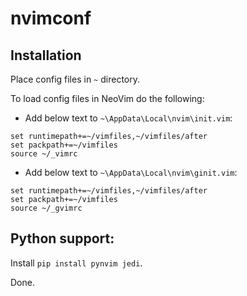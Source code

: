 # nvimconf

## Installation
Place config files in `~` directory.

To load config files in NeoVim do the following:
- Add below text to `~\AppData\Local\nvim\init.vim`:
```vim
set runtimepath+=~/vimfiles,~/vimfiles/after
set packpath+=~/vimfiles
source ~/_vimrc
```
- Add below text to `~\AppData\Local\nvim\ginit.vim`:
```vim
set runtimepath+=~/vimfiles,~/vimfiles/after
set packpath+=~/vimfiles
source ~/_gvimrc
```

## Python support:
Install ```pip install pynvim jedi```.

Done.
